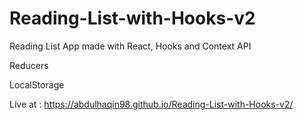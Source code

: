 # Reading-List-with-Hooks-v2
Reading List App made with React, Hooks and Context API

Reducers

LocalStorage

Live at : https://abdulhaqin98.github.io/Reading-List-with-Hooks-v2/

